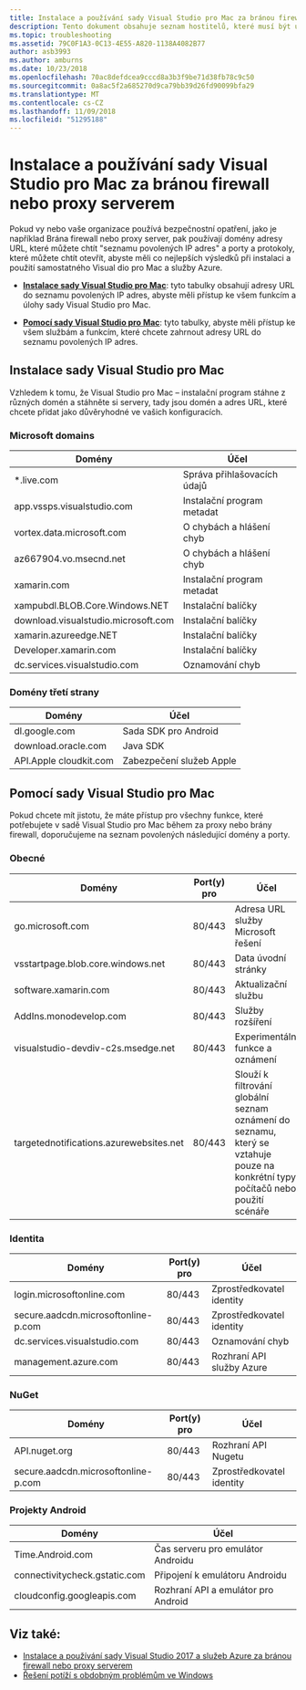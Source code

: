 ```yaml
---
title: Instalace a používání sady Visual Studio pro Mac za bránou firewall nebo proxy serverem
description: Tento dokument obsahuje seznam hostitelů, které musí být uvedeny v seznamu povolených v bráně firewall povolit sady Visual Studio pro Mac (a její úlohy, včetně Xamarinu) pro práci v podnikovém prostředí.
ms.topic: troubleshooting
ms.assetid: 79C0F1A3-0C13-4E55-A820-1138A4082B77
author: asb3993
ms.author: amburns
ms.date: 10/23/2018
ms.openlocfilehash: 70ac8defdcea9cccd8a3b3f9be71d38fb78c9c50
ms.sourcegitcommit: 0a8ac5f2a685270d9ca79bb39d26fd90099bfa29
ms.translationtype: MT
ms.contentlocale: cs-CZ
ms.lasthandoff: 11/09/2018
ms.locfileid: "51295188"
---
```

# <a name="install-and-use-visual-studio-for-mac-behind-a-firewall-or-proxy-server"></a>Instalace a používání sady Visual Studio pro Mac za bránou firewall nebo proxy serverem

Pokud vy nebo vaše organizace používá bezpečnostní opatření, jako je například Brána firewall nebo proxy server, pak používají domény adresy URL, které můžete chtít "seznamu povolených IP adres" a porty a protokoly, které můžete chtít otevřít, abyste měli co nejlepších výsledků při instalaci a použití samostatného Visual dio pro Mac a služby Azure.

- [**Instalace sady Visual Studio pro Mac**](#install-visual-studio-for-mac): tyto tabulky obsahují adresy URL do seznamu povolených IP adres, abyste měli přístup ke všem funkcím a úlohy sady Visual Studio pro Mac.

- [**Pomocí sady Visual Studio pro Mac**](#use-visual-studio-for-mac): tyto tabulky, abyste měli přístup ke všem službám a funkcím, které chcete zahrnout adresy URL do seznamu povolených IP adres.

## <a name="install-visual-studio-for-mac"></a>Instalace sady Visual Studio pro Mac

Vzhledem k tomu, že Visual Studio pro Mac – instalační program stáhne z různých domén a stáhněte si servery, tady jsou domén a adres URL, které chcete přidat jako důvěryhodné ve vašich konfiguracích.

### <a name="microsoft-domains"></a>Microsoft domains

| Domény| Účel |
| ----------------------------------- |---------------------------|
| *.live.com| Správa přihlašovacích údajů |
| app.vssps.visualstudio.com| Instalační program metadat|
| vortex.data.microsoft.com | O chybách a hlášení chyb |
| az667904.vo.msecnd.net| O chybách a hlášení chyb |
| xamarin.com | Instalační program metadat|
| xampubdl.BLOB.Core.Windows.NET| Instalační balíčky|
| download.visualstudio.microsoft.com | Instalační balíčky|
| xamarin.azureedge.NET | Instalační balíčky|
| Developer.xamarin.com | Instalační balíčky|
| dc.services.visualstudio.com| Oznamování chyb |

### <a name="third-party-domains"></a>Domény třetí strany

| Domény| Účel |
| --------------------------|-------------------------|
| dl.google.com | Sada SDK pro Android |
| download.oracle.com | Java SDK|
| API.Apple cloudkit.com| Zabezpečení služeb Apple |

## <a name="use-visual-studio-for-mac"></a>Pomocí sady Visual Studio pro Mac

Pokud chcete mít jistotu, že máte přístup pro všechny funkce, které potřebujete v sadě Visual Studio pro Mac během za proxy nebo brány firewall, doporučujeme na seznam povolených následující domény a porty.

### <a name="general"></a>Obecné

| Domény | Port(y) pro|Účel|
| ----------------------|------------------|------------------|
| go.microsoft.com | 80/443|Adresa URL služby Microsoft řešení |
| vsstartpage.blob.core.windows.net| 80/443| Data úvodní stránky|
| software.xamarin.com |  80/443|Aktualizační službu|
| AddIns.monodevelop.com | 80/443| Služby rozšíření |
| visualstudio-devdiv-c2s.msedge.net | 80/443| Experimentální funkce a oznámení |
| targetednotifications.azurewebsites.net|  80/443| Slouží k filtrování globální seznam oznámení do seznamu, který se vztahuje pouze na konkrétní typy počítačů nebo použití scénáře|

### <a name="identity"></a>Identita

| Domény | Port(y) pro|Účel|
| ----------------------|------------------|------------------|
| login.microsoftonline.com | 80/443| Zprostředkovatel identity|
| secure.aadcdn.microsoftonline-p.com | 80/443|Zprostředkovatel identity|
| dc.services.visualstudio.com| 80/443|Oznamování chyb|
| management.azure.com|80/443| Rozhraní API služby Azure |

### <a name="nuget"></a>NuGet

| Domény | Port(y) pro|Účel|
| ----------------------|------------------|------------------|
| API.nuget.org | 80/443|Rozhraní API Nugetu|
| secure.aadcdn.microsoftonline-p.com |80/443| Zprostředkovatel identity|

### <a name="android-projects"></a>Projekty Android

| Domény| Účel|
| ------------------------------------|------------------------------------|
| Time.Android.com| Čas serveru pro emulátor Androidu |
| connectivitycheck.gstatic.com | Připojení k emulátoru Androidu|
| cloudconfig.googleapis.com| Rozhraní API a emulátor pro Android|

## <a name="see-also"></a>Viz také:

- [Instalace a používání sady Visual Studio 2017 a služeb Azure za bránou firewall nebo proxy serverem](/visualstudio/install/install-and-use-visual-studio-behind-a-firewall-or-proxy-server)
- [Řešení potíží s obdobným problémům ve Windows](/visualstudio/install/troubleshooting-network-related-errors-in-visual-studio)

